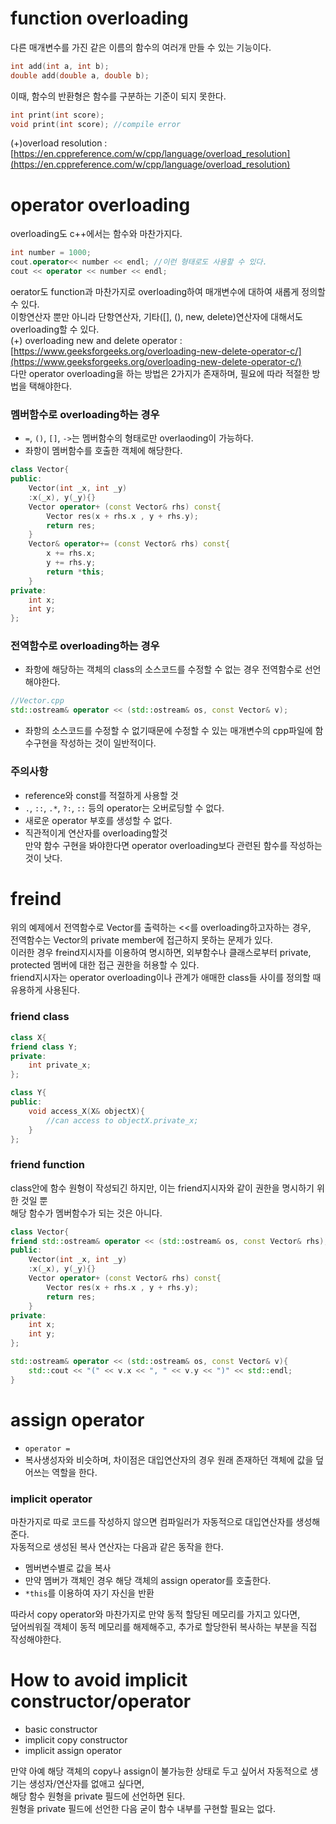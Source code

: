 


# function overloading
다른 매개변수를 가진 같은 이름의 함수의 여러개 만들 수 있는 기능이다. 
```cpp
int add(int a, int b);
double add(double a, double b);
```
이때, 함수의 반환형은 함수를 구분하는 기준이 되지 못한다.
```cpp
int print(int score);
void print(int score); //compile error
```
(+)overload resolution :  [https://en.cppreference.com/w/cpp/language/overload_resolution](https://en.cppreference.com/w/cpp/language/overload_resolution)



# operator overloading
overloading도 c++에서는 함수와 마찬가지다.
```cpp
int number = 1000;
cout.operator<< number << endl; //이런 형태로도 사용할 수 있다. 
cout << operator << number << endl;
```
oerator도 function과 마찬가지로 overloading하여 매개변수에 대하여 새롭게 정의할 수 있다.  
이항연산자 뿐만 아니라 단항연산자, 기타([], (), new, delete)연산자에 대해서도 overloading할 수 있다.  
(+) overloading new and delete operator : [https://www.geeksforgeeks.org/overloading-new-delete-operator-c/](https://www.geeksforgeeks.org/overloading-new-delete-operator-c/)  
다만 operator overloading을 하는 방법은 2가지가 존재하며, 필요에 따라 적절한 방법을 택해야한다.  

### 멤버함수로 overloading하는 경우
* `=`, `()`, `[]`, `->`는 멤버함수의 형태로만 overlaoding이 가능하다.   
* 좌항이 멤버함수를 호출한 객체에 해당한다.  
```cpp
class Vector{
public: 
	Vector(int _x, int _y)
	:x(_x), y(_y){}
	Vector operator+ (const Vector& rhs) const{
		Vector res(x + rhs.x , y + rhs.y);
		return res; 
	}
	Vector& operator+= (const Vector& rhs) const{
		x += rhs.x;
		y += rhs.y;
		return *this;
	}
private:
	int x;
	int y;
};
```

### 전역함수로 overloading하는 경우 
* 좌항에 해당하는 객체의 class의 소스코드를 수정할 수 없는 경우 전역함수로 선언해야한다.  
```cpp
//Vector.cpp
std::ostream& operator << (std::ostream& os, const Vector& v);
```
* 좌항의 소스코드를 수정할 수 없기때문에 수정할 수 있는 매개변수의 cpp파일에 함수구현을 작성하는 것이 일반적이다.  

### 주의사항 
* reference와 const를 적절하게 사용할 것   
* `.`, `::`, `.*`, `?:`, `::` 등의 operator는 오버로딩할 수 없다.  
* 새로운 operator 부호를 생성할 수 없다.  
* 직관적이게 연산자를 overloading할것    
만약 함수 구현을 봐야한다면 operator overloading보다 관련된 함수를 작성하는 것이 낫다.   



# freind 
위의 예제에서 전역함수로 Vector를 출력하는 <<를 overloading하고자하는 경우,    
전역함수는 Vector의 private member에 접근하지 못하는 문제가 있다.  
이러한 경우 freind지시자를 이용하여 명시하면, 외부함수나 클래스로부터 private, protected 멤버에 대한 접근 권한을 허용할 수 있다.   
friend지시자는 operator overloading이나 관계가 애매한 class들 사이를 정의할 때 유용하게 사용된다.  

### friend class
```cpp
class X{
friend class Y;
private:
	int private_x;
};

class Y{
public: 
	void access_X(X& objectX){
		//can access to objectX.private_x;
	}	
};
```
### friend function 
class안에 함수 원형이 작성되긴 하지만, 이는 friend지시자와 같이 권한을 명시하기 위한 것일 뿐    
해당 함수가 멤버함수가 되는 것은 아니다.   
```cpp
class Vector{
friend std::ostream& operator << (std::ostream& os, const Vector& rhs);
public:
	Vector(int _x, int _y)
	:x(_x), y(_y){}
	Vector operator+ (const Vector& rhs) const{
		Vector res(x + rhs.x , y + rhs.y);
		return res;
	}
private:
	int x;
	int y;
};

std::ostream& operator << (std::ostream& os, const Vector& v){
    std::cout << "(" << v.x << ", " << v.y << ")" << std::endl;
}
```



# assign operator
* `operator =`   
* 복사생성자와 비슷하며, 차이점은 대입연산자의 경우 원래 존재하던 객체에 값을 덮어쓰는 역할을 한다.    

### implicit operator 
마찬가지로 따로 코드를 작성하지 않으면 컴파일러가 자동적으로 대입연산자를 생성해준다.  
자동적으로 생성된 복사 연산자는 다음과 같은 동작을 한다.  
* 멤버변수별로 값을 복사  
* 만약 멤버가 객체인 경우 해당 객체의 assign operator를 호출한다.   
* `*this`를 이용하여 자기 자신을 반환   

따라서 copy operator와 마찬가지로 만약 동적 할당된 메모리를 가지고 있다면,    
덮어씌워질 객체이 동적 메모리를 해제해주고, 추가로 할당한뒤 복사하는 부분을 직접 작성해야한다.    

# How to avoid implicit constructor/operator
* basic constructor
* implicit copy constructor
* implicit assign operator

만약 아예 해당 객체의 copy나 assign이 불가능한 상태로 두고 싶어서 자동적으로 생기는 생성자/연산자를 없애고 싶다면,  
해당 함수 원형을 private 필드에 선언하면 된다.  
원형을 private 필드에 선언한 다음 굳이 함수 내부를 구현할 필요는 없다.   
